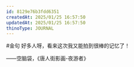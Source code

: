 ```yaml
---
id: 8129e76b3fdd6351
createdAt: 2025/01/25 16:57:50
updatedAt: 2025/01/25 16:57:50
thinoType: JOURNAL
---
```

#金句 好多人呀，看来这次我又能拍到很棒的记忆了！

——空脑袋，《唐人街影画-夜游者》
